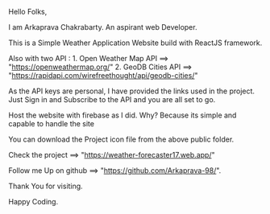 Hello Folks,

I am Arkaprava Chakrabarty. An aspirant web Developer.

This is a Simple Weather Application Website build with ReactJS framework. 

Also with two API :
    1. Open Weather Map API ==> "https://openweathermap.org/" 
    2. GeoDB Cities API ==> "https://rapidapi.com/wirefreethought/api/geodb-cities/"

As the API keys are personal, I have provided the links used in the project. Just Sign in and Subscribe to the API and you are all set to go.

Host the website with firebase as I did.
Why? Because its simple and capable to handle the site

You can download the Project icon file from the above public folder.

Check the project ==> "https://weather-forecaster17.web.app/"

Follow me Up on github ==> "https://github.com/Arkaprava-98/".

Thank You for visiting.

Happy Coding.

